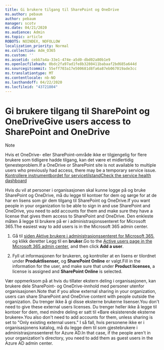```yaml
---
title: Gi brukere tilgang til SharePoint og OneDrive
ms.author: pebaum
author: pebaum
manager: scotv
ms.date: 04/21/2020
ms.audience: Admin
ms.topic: article
ROBOTS: NOINDEX, NOFOLLOW
localization_priority: Normal
ms.collection: Adm_O365
ms.custom: ''
ms.assetid: cebb7a4a-33e1-474e-a5d0-dbd02a80b1e9
ms.openlocfilehash: 0bdc2fa97ad1fe8b3280411babaaf2bd685a644d
ms.sourcegitcommit: 55eff703a17e500681d8fa6a87eb067019ade3cc
ms.translationtype: MT
ms.contentlocale: nb-NO
ms.lasthandoff: 04/22/2020
ms.locfileid: "43721804"
---
```

# <a name="give-users-access-to-sharepoint-and-onedrive"></a><span data-ttu-id="dfc49-102">Gi brukere tilgang til SharePoint og OneDrive</span><span class="sxs-lookup"><span data-stu-id="dfc49-102">Give users access to SharePoint and OneDrive</span></span>

> [!NOTE]
> <span data-ttu-id="dfc49-103">Hvis et OneDrive- eller SharePoint-område ikke er tilgjengelig for flere brukere som tidligere hadde tilgang, kan det være et midlertidig tjenesteproblem.</span><span class="sxs-lookup"><span data-stu-id="dfc49-103">If a OneDrive or SharePoint site is not available to multiple users who previously had access, there may be a temporary service issue.</span></span> [<span data-ttu-id="dfc49-104">Kontrollere instrumentbordet for servicetilstand</span><span class="sxs-lookup"><span data-stu-id="dfc49-104">Check the service health dashboard</span></span>](https://portal.office.com/adminportal/home#/servicehealth)
  
<span data-ttu-id="dfc49-105">Hvis du vil at personer i organisasjonen skal kunne logge på og bruke SharePoint og OneDrive, må du legge til kontoer for dem og sørge for at de har en lisens som gir dem tilgang til SharePoint og OneDrive.</span><span class="sxs-lookup"><span data-stu-id="dfc49-105">If you want people in your organization to be able to sign in and use SharePoint and OneDrive, you need to add accounts for them and make sure they have a license that gives them access to SharePoint and OneDrive.</span></span> <span data-ttu-id="dfc49-106">Den enkleste måten å legge til brukere på er i administrasjonssenteret for Microsoft 365.</span><span class="sxs-lookup"><span data-stu-id="dfc49-106">The easiest way to add users is in the Microsoft 365 admin center.</span></span>
  
1. <span data-ttu-id="dfc49-107">Gå til [siden Aktive brukere i administrasjonssenteret for Microsoft 365](https://portal.office.com/adminportal/home#/users), og klikk deretter Legg til en **bruker**.</span><span class="sxs-lookup"><span data-stu-id="dfc49-107">Go to the [Active users page in the Microsoft 365 admin center](https://portal.office.com/adminportal/home#/users), and then click **Add a user**.</span></span>
    
2. <span data-ttu-id="dfc49-108">Fyll ut informasjonen for brukeren, og kontroller at en lisens er tilordnet under **Produktlisenser,** og **SharePoint Online** er valgt.</span><span class="sxs-lookup"><span data-stu-id="dfc49-108">Fill in the information for the user, and make sure that under **Product licenses**, a license is assigned and **SharePoint Online** is selected.</span></span> 
    
<span data-ttu-id="dfc49-109">Vær oppmerksom på at hvis du tillater ekstern deling i organisasjonen, kan brukere dele SharePoint- og OneDrive-innhold med personer utenfor organisasjonen.</span><span class="sxs-lookup"><span data-stu-id="dfc49-109">Note that if you allow external sharing in your organization, users can share SharePoint and OneDrive content with people outside the organization.</span></span> <span data-ttu-id="dfc49-110">Du trenger ikke å gi disse eksterne brukerne lisenser.</span><span class="sxs-lookup"><span data-stu-id="dfc49-110">You don't need to give these external users licenses.</span></span> <span data-ttu-id="dfc49-111">Du trenger heller ikke å legge til kontoer for dem, med mindre deling er satt til «Bare eksisterende eksterne brukere».</span><span class="sxs-lookup"><span data-stu-id="dfc49-111">You also don't need to add accounts for them, unless sharing is set to "Only existing external users."</span></span> <span data-ttu-id="dfc49-112">I så fall, hvis personene ikke er i organisasjonens katalog, må du legge dem til som gjestebrukere i administrasjonssenteret for Azure AD.</span><span class="sxs-lookup"><span data-stu-id="dfc49-112">In that case, if the people aren't in your organization's directory, you need to add them as guest users in the Azure AD admin center.</span></span>
  

